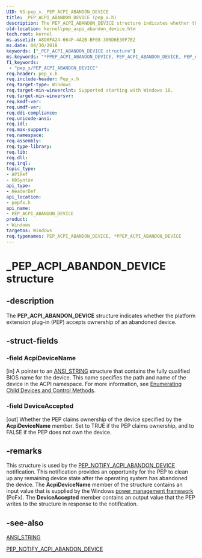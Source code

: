 ```yaml
---
UID: NS:pep_x._PEP_ACPI_ABANDON_DEVICE
title: _PEP_ACPI_ABANDON_DEVICE (pep_x.h)
description: The PEP_ACPI_ABANDON_DEVICE structure indicates whether the platform extension plug-in (PEP) accepts ownership of an abandoned device.
old-location: kernel\pep_acpi_abandon_device.htm
tech.root: kernel
ms.assetid: A8D0FA24-664F-4A2B-BF08-300D6E30F7E2
ms.date: 04/30/2018
keywords: ["_PEP_ACPI_ABANDON_DEVICE structure"]
ms.keywords: "*PPEP_ACPI_ABANDON_DEVICE, PEP_ACPI_ABANDON_DEVICE, PEP_ACPI_ABANDON_DEVICE structure [Kernel-Mode Driver Architecture], PPEP_ACPI_ABANDON_DEVICE, PPEP_ACPI_ABANDON_DEVICE structure pointer [Kernel-Mode Driver Architecture], _PEP_ACPI_ABANDON_DEVICE, kernel.pep_acpi_abandon_device, pepfx/PEP_ACPI_ABANDON_DEVICE, pepfx/PPEP_ACPI_ABANDON_DEVICE"
f1_keywords:
 - "pep_x/PEP_ACPI_ABANDON_DEVICE"
req.header: pep_x.h
req.include-header: Pep_x.h
req.target-type: Windows
req.target-min-winverclnt: Supported starting with Windows 10.
req.target-min-winversvr: 
req.kmdf-ver: 
req.umdf-ver: 
req.ddi-compliance: 
req.unicode-ansi: 
req.idl: 
req.max-support: 
req.namespace: 
req.assembly: 
req.type-library: 
req.lib: 
req.dll: 
req.irql: 
topic_type:
- APIRef
- kbSyntax
api_type:
- HeaderDef
api_location:
- pepfx.h
api_name:
- PEP_ACPI_ABANDON_DEVICE
product:
- Windows
targetos: Windows
req.typenames: PEP_ACPI_ABANDON_DEVICE, *PPEP_ACPI_ABANDON_DEVICE
---
```


# _PEP_ACPI_ABANDON_DEVICE structure


## -description


The <b>PEP_ACPI_ABANDON_DEVICE</b> structure indicates whether the platform extension plug-in (PEP) accepts ownership of an abandoned device.


## -struct-fields




### -field AcpiDeviceName

[in] A pointer to an <a href="https://docs.microsoft.com/windows/win32/api/ntdef/ns-ntdef-string">ANSI_STRING</a> structure that contains the fully qualified BIOS name for the device. This name specifies the path and name of the device in the ACPI namespace. For more information, see <a href="https://docs.microsoft.com/windows-hardware/drivers/acpi/enumerating-child-devices-and-control-methods">Enumerating Child Devices and Control Methods</a>.


### -field DeviceAccepted

[out] Whether the PEP claims ownership of the device specified by the <b>AcpiDeviceName</b> member. Set to TRUE if the PEP claims ownership, and to FALSE if the PEP does not own the device.


## -remarks



This structure is used by the <a href="https://docs.microsoft.com/windows-hardware/drivers/ddi/pepfx/ns-pepfx-_pep_acpi_abandon_device">PEP_NOTIFY_ACPI_ABANDON_DEVICE</a> notification. This notification provides an opportunity for the PEP to clean up any remaining device state after the operating system has abandoned the device. The <b>AcpiDeviceName</b> member of the structure contains an input value that is supplied by the Windows <a href="https://docs.microsoft.com/windows-hardware/drivers/ddi/index">power management framework</a> (PoFx). The <b>DeviceAccepted</b> member contains an output value that the PEP writes to the structure in response to the notification.




## -see-also




<a href="https://docs.microsoft.com/windows/win32/api/ntdef/ns-ntdef-string">ANSI_STRING</a>



<a href="https://docs.microsoft.com/windows-hardware/drivers/ddi/pepfx/ns-pepfx-_pep_acpi_abandon_device">PEP_NOTIFY_ACPI_ABANDON_DEVICE</a>
 

 

